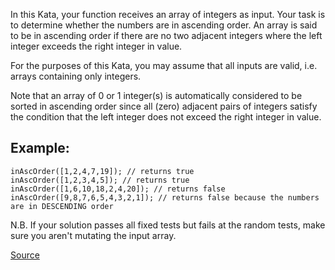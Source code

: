 In this Kata, your function receives an array of integers as input. Your task is to determine whether the numbers are in ascending order. An array is said to be in ascending order if there are no two adjacent integers where the left integer exceeds the right integer in value.

For the purposes of this Kata, you may assume that all inputs are valid, i.e. arrays containing only integers.

Note that an array of 0 or 1 integer(s) is automatically considered to be sorted in ascending order since all (zero) adjacent pairs of integers satisfy the condition that the left integer does not exceed the right integer in value.

## Example:
```
inAscOrder([1,2,4,7,19]); // returns true
inAscOrder([1,2,3,4,5]); // returns true
inAscOrder([1,6,10,18,2,4,20]); // returns false
inAscOrder([9,8,7,6,5,4,3,2,1]); // returns false because the numbers are in DESCENDING order
```

N.B. If your solution passes all fixed tests but fails at the random tests, make sure you aren't mutating the input array.

[Source](https://www.codewars.com/kata/56b7f2f3f18876033f000307)
